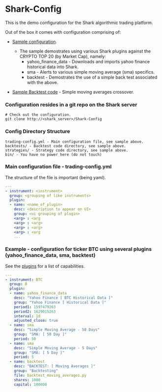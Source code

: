 # Shark-Config

This is the demo configuration for the Shark algorithmic trading platform.

Out of the box it comes with configuration comprising of:

* [Sample configuration](https://github.com/danielneil/Shark-Config/blob/master/trading-config.yml).
    * The sample demostrates using various Shark plugins against the CRYPTO TOP 20 (by Market Cap), namely: 
        * yahoo_finance_data - Downloads and imports yahoo finance historical data into Shark.
        * sma - Alerts to various simple moving average (sma) specifics.
        * backtest - Demostrates the use of a simple back test associated with the above.  
 
* [Sample Backtest code](https://github.com/danielneil/Shark-Config/blob/master/backtests/backtest_moving_averages.py) - Simple moving averages crossover.

### Configuration resides in a git repo on the Shark server
```
# Check out the configuration.
git clone http://<shark_server>/Shark-Config
```
### Config Directory Structure
```
trading-config.yml - Main configuration file, see sample above.
backtests/ - Backtest code directory, see sample above.
strategies/ - Strategy code directory, see sample above.
bin/ - You have no power here (do not touch)
```
### Main configuration file - trading-config.yml

The structure of the file is important (being yaml).

```yaml
---
- instrument: <instrument>
  group: <grouping of like instruments>
  plugin:
  - name: <name_of_plugin>
    desc: <description to appear on UI>
    group: <ui grouping of plugin>
    <arg> : <arg
    <arg> : <arg>
    <arg> : <arg>
    <arg> : <arg
    ...
```

### Example - configuration for ticker BTC using several plugins (yahoo_finance_data, sma, backtest)

See the [plugins](https://github.com/danielneil/Shark/blob/main/doc/README.PLUGINS.md) for a list of capabilities.

```yaml
---
- instrument: BTC
  group: B
  plugin:
  - name: yahoo_finance_data
    desc: "Yahoo Finance [ BTC Historical Data ]"
    group: "Yahoo Finance [ Historical Data ]"
    period1: 1597479263
    period2: 1629015263
    interval: 1d
    adjusted_close: true
  - name: sma
    desc: "Simple Moving Average - 50 Days"
    group: "SMA: [ 50 Day ]"
    period: 50
  - name: sma
    desc: "Simple Moving Average - 5 Days"
    group: "SMA: [ 5 Day ]"
    period: 5
  - name: backtest
    desc: "BACKTEST: [ Moving Averages ]"
    group: "Backtesting"
    file: backtest_moving_averages.py
    shares: 1000
    capital: 100000
```
